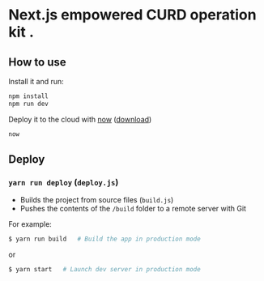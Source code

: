 
# Next.js empowered CURD operation kit .

## How to use


Install it and run:

```bash
npm install
npm run dev 
```

Deploy it to the cloud with [now](https://zeit.co/now) ([download](https://zeit.co/download))

```bash
now
```

## Deploy

### `yarn run deploy` (`deploy.js`)

* Builds the project from source files (`build.js`)
* Pushes the contents of the `/build` folder to a remote server with Git

For example:

```sh
$ yarn run build   # Build the app in production mode
```

or

```sh
$ yarn start   # Launch dev server in production mode
```

